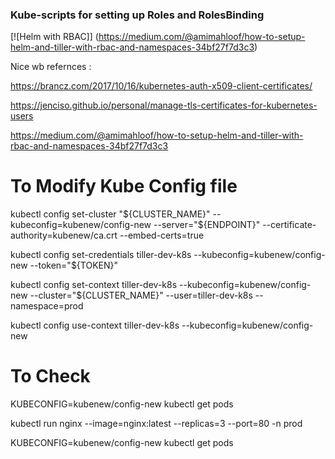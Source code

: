 ### Kube-scripts for setting up Roles and RolesBinding 

[![Helm with RBAC]] (https://medium.com/@amimahloof/how-to-setup-helm-and-tiller-with-rbac-and-namespaces-34bf27f7d3c3)

Nice wb refernces :

https://brancz.com/2017/10/16/kubernetes-auth-x509-client-certificates/

https://jenciso.github.io/personal/manage-tls-certificates-for-kubernetes-users

https://medium.com/@amimahloof/how-to-setup-helm-and-tiller-with-rbac-and-namespaces-34bf27f7d3c3




# To Modify Kube Config file

kubectl config set-cluster "${CLUSTER_NAME}" --kubeconfig=kubenew/config-new --server="${ENDPOINT}" --certificate-authority=kubenew/ca.crt --embed-certs=true

kubectl config set-credentials tiller-dev-k8s --kubeconfig=kubenew/config-new --token="${TOKEN}"

kubectl config set-context tiller-dev-k8s --kubeconfig=kubenew/config-new --cluster="${CLUSTER_NAME}" --user=tiller-dev-k8s --namespace=prod

kubectl config use-context tiller-dev-k8s --kubeconfig=kubenew/config-new

# To Check 

KUBECONFIG=kubenew/config-new kubectl get pods

kubectl run nginx --image=nginx:latest --replicas=3 --port=80 -n prod

KUBECONFIG=kubenew/config-new kubectl get pods
